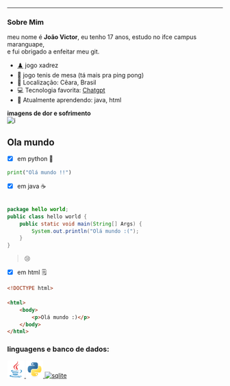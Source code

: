 ---
### Sobre Mim

meu nome é **João Victor**, eu tenho 17 anos, estudo no ifce campus maranguape, <br>
e fui obrigado a enfeitar meu git. <br>

- [♟️](https://www.chess.com/) jogo xadrez<br>
- 🎾 jogo tenis de mesa (tá mais pra ping pong) 
- 📍 Localização: Cêara, Brasil
- 💻 Tecnologia favorita: [Chatgpt](https://chatgpt.com/)
- 🌱 Atualmente aprendendo: java, html

**imagens de dor e sofrimento**<br>
![i](https://i.pinimg.com/474x/8e/81/a2/8e81a2dea4ee87cfccf724570f1772ed.jpg)



## Ola mundo 

- [x] em python 🐍

```python
print("Olá mundo !!")
```
- [x] em java ☕

```java

package hello world;
public class hello world {
    public static void main(String[] Args) {
        System.out.println("Olá mundo :(");
    }
}
```
> 😢<br>

  - [x] em html 🗒️

```html
<!DOCTYPE html>

<html>
    <body>
        <p>Olá mundo :)</p>
    </body>
</html>
```
<h3 align="left">linguagens e banco de dados:</h3>
<p align="left"> <a href="https://www.java.com" target="_blank" rel="noreferrer"> <img src="https://raw.githubusercontent.com/devicons/devicon/master/icons/java/java-original.svg" alt="java" width="40" height="40"/> </a> <a href="https://www.python.org" target="_blank" rel="noreferrer"> <img src="https://raw.githubusercontent.com/devicons/devicon/master/icons/python/python-original.svg" alt="python" width="40" height="40"/> </a> <a href="https://www.sqlite.org/" target="_blank" rel="noreferrer"> <img src="https://www.vectorlogo.zone/logos/sqlite/sqlite-icon.svg" alt="sqlite" width="40" height="40"/> </a> </p>
